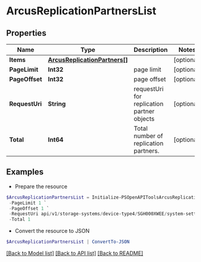 # ArcusReplicationPartnersList
## Properties

Name | Type | Description | Notes
------------ | ------------- | ------------- | -------------
**Items** | [**ArcusReplicationPartners[]**](ArcusReplicationPartners.md) |  | [optional] 
**PageLimit** | **Int32** | page limit | [optional] 
**PageOffset** | **Int32** | page offset | [optional] 
**RequestUri** | **String** | requestUri for replication partner objects | [optional] 
**Total** | **Int64** | Total number of replication partners. | [optional] 

## Examples

- Prepare the resource
```powershell
$ArcusReplicationPartnersList = Initialize-PSOpenAPIToolsArcusReplicationPartnersList  -Items null `
 -PageLimit 1 `
 -PageOffset 1 `
 -RequestUri api/v1/storage-systems/device-type4/SGH000XWEE/system-settings/replication-partners `
 -Total 1
```

- Convert the resource to JSON
```powershell
$ArcusReplicationPartnersList | ConvertTo-JSON
```

[[Back to Model list]](../README.md#documentation-for-models) [[Back to API list]](../README.md#documentation-for-api-endpoints) [[Back to README]](../README.md)

